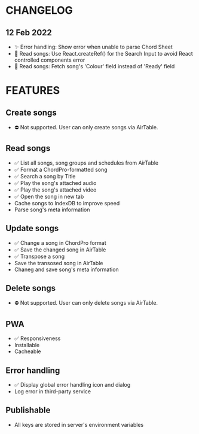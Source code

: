 # CHANGELOG

## 12 Feb 2022
- ✨ Error handling: Show error when unable to parse Chord Sheet
- 🔧 Read songs: Use React.createRef() for the Search Input to avoid React controlled components error
- 🔧 Read songs: Fetch song's 'Colour' field instead of 'Ready' field

# FEATURES

## Create songs
- ⛔ Not supported. User can only create songs via AirTable.

## Read songs
- ✅ List all songs, song groups and schedules from AirTable 
- ✅ Format a ChordPro-formatted song
- ✅ Search a song by Title
- ✅ Play the song's attached audio
- ✅ Play the song's attached video
- ✅ Open the song in new tab
- Cache songs to IndexDB to improve speed
- Parse song's meta information

## Update songs
- ✅ Change a song in ChordPro format
- ✅ Save the changed song in AirTable
- ✅ Transpose a song
- Save the transosed song in AirTable
- Chaneg and save song's meta information

## Delete songs
- ⛔ Not supported. User can only delete songs via AirTable.

## PWA
- ✅ Responsiveness
- Installable
- Cacheable

## Error handling
- ✅ Display global error handling icon and dialog
- Log error in third-party service

## Publishable
- All keys are stored in server's environment variables
